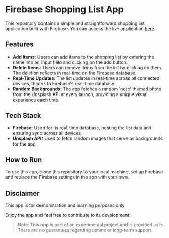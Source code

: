 # Firebase Shopping List App

This repository contains a simple and straightforward shopping list application built with Firebase. You can access the live application [here](https://huseyinkaplan00.github.io/mobileApp/).

## Features
- **Add Items:** Users can add items to the shopping list by entering the name into an input field and clicking on the add button.
- **Delete Items:** Users can remove items from the list by clicking on them. The deletion reflects in real-time on the Firebase database.
- **Real-Time Updates:** The list updates in real-time across all connected devices, thanks to Firebase's real-time database.
- **Random Backgrounds:** The app fetches a random 'note' themed photo from the Unsplash API at every launch, providing a unique visual experience each time.

## Tech Stack
- **Firebase:** Used for its real-time database, hosting the list data and ensuring sync across all devices.
- **Unsplash API:** Used to fetch random images that serve as backgrounds for the app.

## How to Run
To use this app, clone this repository to your local machine, set up Firebase and replace the Firebase settings in the app with your own.

## Disclaimer
This app is for demonstration and learning purposes only.

Enjoy the app and feel free to contribute to its development!

> Note: This app is part of an experimental project and is provided as is. There are no guarantees regarding uptime or long-term support.
